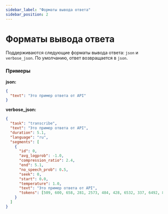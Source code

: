 ```yaml
---
sidebar_label: "Форматы вывода ответа"
sidebar_position: 2
---
```


# Форматы вывода ответа

Поддерживаются следующие форматы вывода ответа: `json` и `verbose_json`. По умолчанию, ответ возвращается в `json`.

### Примеры

**json:**

```json
{
  "text": "Это пример ответа от API"
}
```

**verbose_json:**

```json
{
  "task": "transcribe",
  "text": "Это пример ответа от API",
  "duration": 5.1,
  "language": "ru",
  "segments": [
    {
      "id": 0,
      "avg_logprob": -1.0,
      "compression_ratio": 2.4,
      "end": 5.1,
      "no_speech_prob": 0.5,
      "seek": 0,
      "start": 0.0,
      "temperature": 1.0,
      "text": "Это пример ответа от API",
      "tokens": [509, 600, 658, 281, 2573, 484, 428, 6532, 337, 6492, 807, 264]
    }
  ]
}
```
